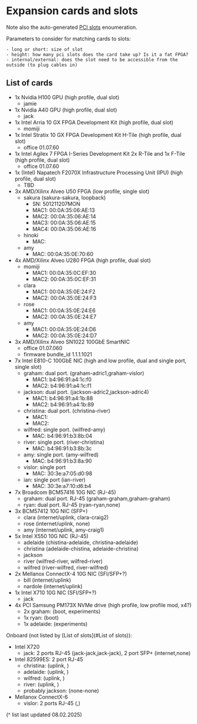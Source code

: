 # Expansion cards and slots

Note also the auto-generated [PCI slots](./expansion_cards_autogen.md) enoumeration.

Parameters to consider for matching cards to slots:

    - long or short: size of slot
    - height: how many pci slots does the card take up? Is it a fat FPGA?
    - internal/external: does the slot need to be accessible from the outside (to plug cables in)

## List of cards

- 1x Nvidia H100 GPU (high profile, dual slot)
    - jamie
- 1x Nvidia A40 GPU (high profile, dual slot)
    - jack
- 1x Intel Arria 10 GX FPGA Development Kit (high profile, dual slot)
    - momiji
- 1x Intel Stratix 10 GX FPGA Development Kit H-Tile (high profile, dual slot)
    - office 01.07.60
- 1x Intel Agilex 7 FPGA I-Series Development Kit 2x R-Tile and 1x F-Tile (high profile, dual slot)
    - office 01.07.60
- 1x (Intel) Napatech F2070X Infrastructure Processing Unit (IPU) (high profile, dual slot)
    - TBD
- 3x AMD/Xilinx Alveo U50 FPGA (low profile, single slot)
    - sakura (sakura-sakura, loopback)
        - SN: 501211207MON
        - MAC1: 00:0A:35:06:AE:13
        - MAC2: 00:0A:35:06:AE:14
        - MAC3: 00:0A:35:06:AE:15
        - MAC4: 00:0A:35:06:AE:16
    - hinoki
        - MAC: 
    - amy
        - MAC: 00:0A:35:0E:70:60
- 4x AMD/Xilinx Alveo U280 FPGA (high profile, dual slot)
    - momiji
        - MAC1: 00:0A:35:0C:EF:30
        - MAC2: 00:0A:35:0C:EF:31
    - clara
        - MAC1: 00:0A:35:0E:24:F2
        - MAC2: 00:0A:35:0E:24:F3
    - rose
        - MAC1: 00:0A:35:0E:24:E6
        - MAC2: 00:0A:35:0E:24:E7
    - amy
        - MAC1: 00:0A:35:0E:24:D6
        - MAC2: 00:0A:35:0E:24:D7
- 3x AMD/Xilinx Alveo SN1022 100GbE SmartNIC
    - office 01.07.060
    - firmware bundle_id 1.1.1.1021
- 7x Intel E810-C 100GbE NIC (high and low profile, dual and single port, single slot)
    - graham: dual port. (graham-adric1,graham-vislor)
        - MAC1: b4:96:91:a4:1c:f0
        - MAC2: b4:96:91:a4:1c:f1
    - jackson: dual port. (jackson-adric2,jackson-adric4)
        - MAC1: b4:96:91:a4:1b:88
        - MAC2: b4:96:91:a4:1b:89
    - christina: dual port. (christina-river)
        - MAC1:
        - MAC2:
    - wilfred: single port. (wilfred-amy)
        - MAC: b4:96:91:b3:8b:04
    - river: single port. (river-christina)
        - MAC: b4:96:91:b3:8b:3c
    - amy: single port. (amy-wilfred)
        - MAC: b4:96:91:b3:8a:90
    - vislor: single port
        - MAC: 30:3e:a7:05:d0:98 
    - ian: single port (ian-river)
        - MAC: 30:3e:a7:10:d6:b4
- 7x Broadcom BCM57416 10G NIC (RJ-45)
    - graham: dual port. RJ-45 (graham-graham,graham-graham)
    - ryan: dual port. RJ-45 (ryan-ryan,none)
- 3x BCM57412 10G NIC (SFP+)
    - clara (internet/uplink, clara-craig2)
    - rose (internet/uplink, none)
    - amy (internet/uplink, amy-craig1)
- 5x Intel X550 10G NIC (RJ-45)
    - adelaide (chistina-adelaide, christina-adelaide)
    - christina (adelaide-chistina, adelaide-christina)
    - jackson 
    - river (wilfred-river, wilfred-river)
    - wilfred (river-wilfred, river-wilfred)
- 2x Mellanox ConnectX-4 10G NIC (SFI/SFP+?)
    - bill (internet/uplink)
    - nardole (internet/uplink)
- 1x Intel X710 10G NIC (SFI/SFP+?)
    - jack
- 4x PCI Samsung PM173X NVMe drive (high profile, low profile mod, x4?)
    - 2x graham: (boot, experiments)
    - 1x ryan: (boot)
    - 1x adelaide: (experiments)

Onboard (not listed by [List of slots](#List of slots)):

- Intel X720
    - jack: 2 ports RJ-45 (jack-jack,jack-jack), 2 port SFP+ (internet,none)
- Intel 82599ES: 2 port RJ-45
    - christina: (uplink, ) 
    - adelaide: (uplink, ) 
    - wilfred: (uplink, ) 
    - river: (uplink, ) 
    - probably jackson: (none-none)
- Mellanox ConnectX-6
    - vislor: 2 ports RJ-45 (,)

(^ list last updated 08.02.2025)

